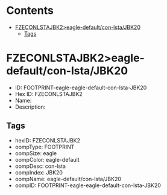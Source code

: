 



Contents
========

* [FZECONLSTAJBK2>eagle-default/con-lsta/JBK20](#fzeconlstajbk2eagle-defaultcon-lstajbk20)
	* [Tags](#tags)

# FZECONLSTAJBK2>eagle-default/con-lsta/JBK20

- ID: FOOTPRINT-eagle-eagle-default-con-lsta-JBK20
- Hex ID: FZECONLSTAJBK2
- Name: 
- Description: 

## Tags

- hexID: FZECONLSTAJBK2
- oompType: FOOTPRINT
- oompSize: eagle
- oompColor: eagle-default
- oompDesc: con-lsta
- oompIndex: JBK20
- oompName: eagle-default/con-lsta/JBK20
- oompID: FOOTPRINT-eagle-eagle-default-con-lsta-JBK20
